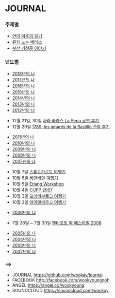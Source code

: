 JOURNAL
=======

### 주제별
 * [언어 덕후의 일기](https://github.com/wookay/journal/wiki/언어-덕후의-일기)
 * [혼자 노는 베이스](https://github.com/wookay/journal/wiki/혼자-노는-베이스)
 * [부산 기천문 이야기](https://github.com/wookay/journal/wiki/부산-기천문-이야기)

### 년도별
 * [2018년의 나](https://github.com/wookay/journal/wiki/2018년의-나)
 * [2017년의 나](https://github.com/wookay/journal/wiki/2017년의-나)
 * [2016년의 나](https://github.com/wookay/journal/wiki/2016년의-나)
 * [2015년의 나](https://github.com/wookay/journal/wiki/2015년의-나)
 * [2014년의 나](https://github.com/wookay/journal/wiki/2014년의-나)
 * [2013년의 나](https://github.com/wookay/journal/wiki/2013년의-나)
 * [2012년의 나](https://github.com/wookay/journal/wiki/2012년의-나)
  - 12월 21일, 30일 [사라 바라스 La Pepa 공연 후기](https://github.com/wookay/journal/wiki/사라-바라스-La-Pepa-공연-후기)
  - 12월 20일 [1789, les amants de la Bastille 관람 후기](https://github.com/wookay/journal/wiki/1789,-les-amants-de-la-Bastille-관람-후기)
 * [2011년의 나](https://github.com/wookay/journal/wiki/2011년의-나)
 * [2010년의 나](https://github.com/wookay/journal/wiki/2010년의-나)
 * [2009년의 나](https://github.com/wookay/journal/wiki/2009년의-나)
 * [2008년의 나](https://github.com/wookay/journal/wiki/2008년의-나)
 * [2007년의 나](https://github.com/wookay/journal/wiki/2007년의-나)
  - 10월 7일 [스튜트가르트 여행기](https://github.com/wookay/journal/wiki/스튜트가르트-여행기)
  - 10월 6일 [바덴바덴 여행기](https://github.com/wookay/journal/wiki/바덴바덴-여행기)
  - 10월 5일 [Erlang Workshop](https://github.com/wookay/journal/wiki/Erlang-Workshop)
  - 10월 4일 [CUFP 2007](https://github.com/wookay/journal/wiki/CUFP-2007)
  - 10월 3일 [프라이부르크 여행기](https://github.com/wookay/journal/wiki/프라이부르크-여행기)
  - 10월 2일 [하이델베르크 여행기](https://github.com/wookay/journal/wiki/하이델베르크-여행기)
 * [2006년의 나](https://github.com/wookay/journal/wiki/2006년의-나)
  - 7월 28일 ~ 7월 30일 [펜타포트 락 페스티벌 2006](https://github.com/wookay/journal/wiki/펜타포트-락-페스티벌-2006)
 * [2005년의 나](https://github.com/wookay/journal/wiki/2005년의-나)
 * [2004년의 나](https://github.com/wookay/journal/wiki/2004년의-나)
 * [2003년의 나](https://github.com/wookay/journal/wiki/2003년의-나)
 * [2002년의 나](https://github.com/wookay/journal/wiki/2002년의-나)



### ==>
* JOURNAL https://github.com/wookay/journal
* FACEBOOK http://facebook.com/wookyoungnoh
* ANGEL https://angel.co/wookyoung
* SOUNDCLOUD https://soundcloud.com/wookay
